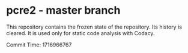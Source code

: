 # pcre2 - master branch

This repository contains the frozen state of the repository.
Its history is cleared. It is used only for static code
analysis with Codacy.

Commit Time: 1716966767